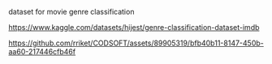 dataset for movie genre classification

https://www.kaggle.com/datasets/hijest/genre-classification-dataset-imdb




https://github.com/rriket/CODSOFT/assets/89905319/bfb40b11-8147-450b-aa60-217446cfb46f

